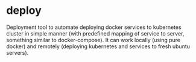 # deploy
Deployment tool to automate deploying docker services to kubernetes cluster in simple manner (with predefined mapping of service to server, something similar to docker-compose). It can work locally (using pure docker) and remotely (deploying kubernetes and services to fresh ubuntu servers).
